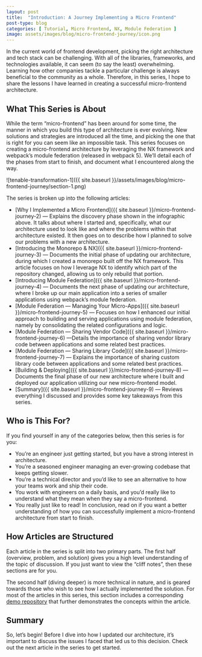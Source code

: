 ```yaml
---
layout: post
title:  "Introduction: A Journey Implementing a Micro Frontend"
post-type: blog
categories: [ Tutorial, Micro Frontend, NX, Module Federation ]
image: assets/images/blog/micro-frontend-journey/icon.png
---
```


In the current world of frontend development, picking the right architecture and tech stack can be challenging. With all of the libraries, frameworks, and technologies available, it can seem (to say the least) overwhelming. Learning how other companies tackle a particular challenge is always beneficial to the community as a whole. Therefore, in this series, I hope to share the lessons I have learned in creating a successful micro-frontend architecture.

## What This Series is About

While the term “micro-frontend” has been around for some time, the manner in which you build this type of architecture is ever evolving. New solutions and strategies are introduced all the time, and picking the one that is right for you can seem like an impossible task. This series focuses on creating a micro-frontend architecture by leveraging the NX framework and webpack’s module federation (released in webpack 5). We’ll detail each of the phases from start to finish, and document what I encountered along the way.

![tenable-transformation-1]({{ site.baseurl }}/assets/images/blog/micro-frontend-journey/section-1.png)

The series is broken up into the following articles:

- [Why I Implemented a Micro Frontend]({{ site.baseurl }}/micro-frontend-journey-2) — Explains the discovery phase shown in the infographic above. It talks about where I started and, specifically, what our architecture used to look like and where the problems within that architecture existed. It then goes on to describe how I planned to solve our problems with a new architecture.
- [Introducing the Monorepo & NX]({{ site.baseurl }}/micro-frontend-journey-3) — Documents the initial phase of updating our architecture, during which I created a monorepo built off the NX framework. This article focuses on how I leverage NX to identify which part of the repository changed, allowing us to only rebuild that portion.
- [Introducing Module Federation]({{ site.baseurl }}/micro-frontend-journey-4) — Documents the next phase of updating our architecture, where I broke up our main application into a series of smaller applications using webpack’s module federation.
- [Module Federation — Managing Your Micro-Apps]({{ site.baseurl }}/micro-frontend-journey-5) — Focuses on how I enhanced our initial approach to building and serving applications using module federation, namely by consolidating the related configurations and logic.
- [Module Federation — Sharing Vendor Code]({{ site.baseurl }}/micro-frontend-journey-6) —Details the importance of sharing vendor library code between applications and some related best practices.
- [Module Federation — Sharing Library Code]({{ site.baseurl }}/micro-frontend-journey-7) — Explains the importance of sharing custom library code between applications and some related best practices.
- [Building & Deploying]({{ site.baseurl }}/micro-frontend-journey-8) — Documents the final phase of our new architecture where I built and deployed our application utilizing our new micro-frontend model.
- [Summary]({{ site.baseurl }}/micro-frontend-journey-9) — Reviews everything I discussed and provides some key takeaways from this series.

## Who is This For?

If you find yourself in any of the categories below, then this series is for you:

- You’re an engineer just getting started, but you have a strong interest in architecture.
- You’re a seasoned engineer managing an ever-growing codebase that keeps getting slower.
- You’re a technical director and you’d like to see an alternative to how your teams work and ship their code.
- You work with engineers on a daily basis, and you’d really like to understand what they mean when they say a micro-frontend.
- You really just like to read!
In conclusion, read on if you want a better understanding of how you can successfully implement a micro-frontend architecture from start to finish.

## How Articles are Structured
Each article in the series is split into two primary parts. The first half (overview, problem, and solution) gives you a high level understanding of the topic of discussion. If you just want to view the “cliff notes”, then these sections are for you.

The second half (diving deeper) is more technical in nature, and is geared towards those who wish to see how I actually implemented the solution. For most of the articles in this series, this section includes a corresponding [demo repository](https://github.com/jablonnc/microfrontend-demo) that further demonstrates the concepts within the article.

## Summary
So, let’s begin! Before I dive into how I updated our architecture, it’s important to discuss the issues I faced that led us to this decision. Check out the next article in the series to get started.